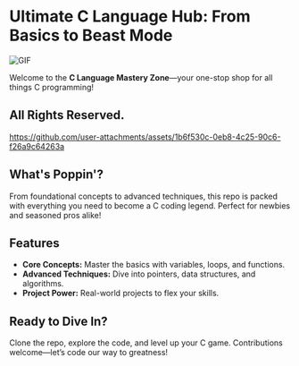 # Ultimate C Language Hub: From Basics to Beast Mode 

<img align="middle" alt="GIF" src="https://images-wixmp-ed30a86b8c4ca887773594c2.wixmp.com/f/12cbe8a4-f55c-4b40-85bb-d8e1405e7b84/dealryr-b9dfd7ea-707a-4d58-bc9d-fb7ad9b9a851.gif?token=eyJ0eXAiOiJKV1QiLCJhbGciOiJIUzI1NiJ9.eyJzdWIiOiJ1cm46YXBwOjdlMGQxODg5ODIyNjQzNzNhNWYwZDQxNWVhMGQyNmUwIiwiaXNzIjoidXJuOmFwcDo3ZTBkMTg4OTgyMjY0MzczYTVmMGQ0MTVlYTBkMjZlMCIsIm9iaiI6W1t7InBhdGgiOiJcL2ZcLzEyY2JlOGE0LWY1NWMtNGI0MC04NWJiLWQ4ZTE0MDVlN2I4NFwvZGVhbHJ5ci1iOWRmZDdlYS03MDdhLTRkNTgtYmM5ZC1mYjdhZDliOWE4NTEuZ2lmIn1dXSwiYXVkIjpbInVybjpzZXJ2aWNlOmZpbGUuZG93bmxvYWQiXX0.bSj6dLEW6tnZWf3IYm-mb-RC05x8TKsvsSbg3cBXsuc" />

Welcome to the **C Language Mastery Zone**—your one-stop shop for all things C programming! 

## All Rights Reserved.

https://github.com/user-attachments/assets/1b6f530c-0eb8-4c25-90c6-f26a9c64263a


## What's Poppin'? 

From foundational concepts to advanced techniques, this repo is packed with everything you need to become a C coding legend. Perfect for newbies and seasoned pros alike!

## Features 

- **Core Concepts:** Master the basics with variables, loops, and functions.
- **Advanced Techniques:** Dive into pointers, data structures, and algorithms.
- **Project Power:** Real-world projects to flex your skills.

## Ready to Dive In? 

Clone the repo, explore the code, and level up your C game. Contributions welcome—let’s code our way to greatness! 
